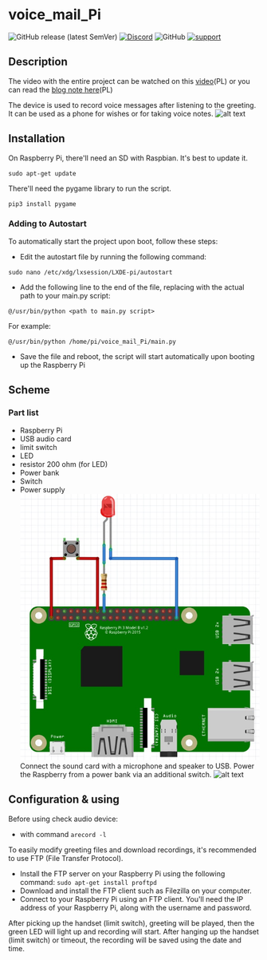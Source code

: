 # voice_mail_Pi

![GitHub release (latest SemVer)](https://img.shields.io/github/v/release/InzynierDomu/voice_mail_Pi?style=flat-square)
<a href="https://discord.gg/KmW6mHdg">![Discord](https://img.shields.io/discord/815929748882587688?logo=discord&logoColor=green&style=flat-square)</a>
![GitHub](https://img.shields.io/github/license/InzynierDomu/voice_mail_Pi?style=flat-square)
<a href="https://tipo.live/p/inzynierdomu">![support](https://img.shields.io/badge/support-tipo.live-yellow?style=flat-square)</a>

## Description
The video with the entire project can be watched on this [video](https://youtu.be/qu0FXGwLReU)(PL)
or you can read the [blog note here](https://www.inzynierdomu.pl/gadzet-weselny-z-raspberry-pi/)(PL)

The device is used to record voice messages after listening to the greeting. It can be used as a phone for wishes or for taking voice notes.
![[alt text](https://www.inzynierdomu.pl/wp-content/uploads/2019/12/IMG_6791-scaled.jpg)](https://www.inzynierdomu.pl/wp-content/uploads/2019/12/IMG_6791-scaled.jpg)

## Installation
On Raspberry Pi, there'll need an SD with Raspbian. 
It's best to update it.
```
sudo apt-get update
```
There'll need the pygame library to run the script.
```
pip3 install pygame
```
### Adding to Autostart
To automatically start the project upon boot, follow these steps:
- Edit the autostart file by running the following command:
```
sudo nano /etc/xdg/lxsession/LXDE-pi/autostart
```
- Add the following line to the end of the file, replacing <path to main.py script> with the actual path to your main.py script:
```
@/usr/bin/python <path to main.py script>
```
For example:
```
@/usr/bin/python /home/pi/voice_mail_Pi/main.py
```
- Save the file and reboot, the script will start automatically upon booting up the Raspberry Pi

## Scheme
### Part list
- Raspberry Pi
- USB audio card
- limit switch
- LED
- resistor 200 ohm (for LED)
- Power bank
- Switch
- Power supply
![alt text](https://github.com/InzynierDomu/voice_mail_Pi/blob/main/pi_voice_mail_schem.jpg)
Connect the sound card with a microphone and speaker to USB. Power the Raspberry from a power bank via an additional switch.
![[alt text](https://github.com/InzynierDomu/voice_mail_Pi/blob/main/pi_voice_mail_schem.jpg)](https://www.inzynierdomu.pl/wp-content/uploads/2019/12/IMG_6783-scaled.jpg)

## Configuration & using
Before using check audio device:
- with command 
  ```arecord -l```

To easily modify greeting files and download recordings, it's recommended to use FTP (File Transfer Protocol).
- Install the FTP server on your Raspberry Pi using the following command:
```sudo apt-get install proftpd```
- Download and install the FTP client such as Filezilla on your computer.
- Connect to your Raspberry Pi using an FTP client. You'll need the IP address of your Raspberry Pi, along with the username and password.

After picking up the handset (limit switch), greeting will be played, then the green LED will light up and recording will start. 
After hanging up the handset (limit switch) or timeout, the recording will be saved using the date and time.
